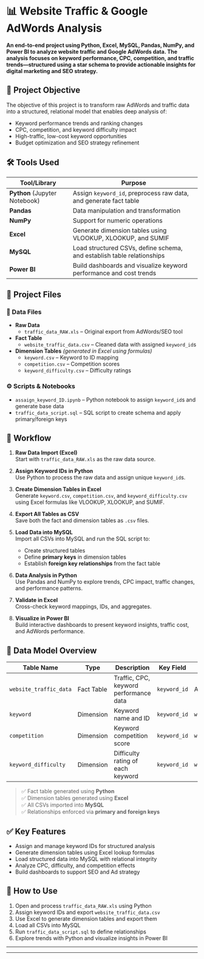 # 📊 Website Traffic & Google AdWords Analysis

**An end-to-end project using Python, Excel, MySQL, Pandas, NumPy, and Power BI to analyze website traffic and Google AdWords data. The analysis focuses on keyword performance, CPC, competition, and traffic trends—structured using a star schema to provide actionable insights for digital marketing and SEO strategy.**

## 🎯 Project Objective

The objective of this project is to transform raw AdWords and traffic data into a structured, relational model that enables deep analysis of:
- Keyword performance trends and ranking changes
- CPC, competition, and keyword difficulty impact
- High-traffic, low-cost keyword opportunities
- Budget optimization and SEO strategy refinement

## 🛠️ Tools Used

| Tool/Library        | Purpose                                                                 |
|---------------------|-------------------------------------------------------------------------|
| **Python** (Jupyter Notebook) | Assign `keyword_id`, preprocess raw data, and generate fact table        |
| **Pandas**          | Data manipulation and transformation                                    |
| **NumPy**           | Support for numeric operations                                          |
| **Excel**           | Generate dimension tables using VLOOKUP, XLOOKUP, and SUMIF             |
| **MySQL**           | Load structured CSVs, define schema, and establish table relationships  |
| **Power BI**        | Build dashboards and visualize keyword performance and cost trends      |

## 📁 Project Files

### 📄 Data Files
- **Raw Data**
  - `traffic_data_RAW.xls` – Original export from AdWords/SEO tool  
- **Fact Table**
  - `website_traffic_data.csv` – Cleaned data with assigned `keyword_id`s  
- **Dimension Tables** *(generated in Excel using formulas)*
  - `keyword.csv` – Keyword to ID mapping  
  - `competition.csv` – Competition scores  
  - `keyword_difficulty.csv` – Difficulty ratings  

### ⚙️ Scripts & Notebooks
- `assaign_keyword_ID.ipynb` – Python notebook to assign `keyword_id`s and generate base data  
- `traffic_data_script.sql` – SQL script to create schema and apply primary/foreign keys  

## 🔄 Workflow

1. **Raw Data Import (Excel)**  
   Start with `traffic_data_RAW.xls` as the raw data source.

2. **Assign Keyword IDs in Python**  
   Use Python to process the raw data and assign unique `keyword_id`s.

3. **Create Dimension Tables in Excel**  
   Generate `keyword.csv`, `competition.csv`, and `keyword_difficulty.csv` using Excel formulas like VLOOKUP, XLOOKUP, and SUMIF.

4. **Export All Tables as CSV**  
   Save both the fact and dimension tables as `.csv` files.

5. **Load Data into MySQL**  
   Import all CSVs into MySQL and run the SQL script to:
   - Create structured tables
   - Define **primary keys** in dimension tables
   - Establish **foreign key relationships** from the fact table

6. **Data Analysis in Python**  
   Use Pandas and NumPy to explore trends, CPC impact, traffic changes, and performance patterns.

7. **Validate in Excel**  
   Cross-check keyword mappings, IDs, and aggregates.

8. **Visualize in Power BI**  
   Build interactive dashboards to present keyword insights, traffic cost, and AdWords performance.

## 🧩 Data Model Overview

| Table Name              | Type         | Description                              | Key Field     | Related To             |
|-------------------------|--------------|------------------------------------------|---------------|-------------------------|
| `website_traffic_data`  | Fact Table   | Traffic, CPC, keyword performance data   | `keyword_id`  | All dimension tables    |
| `keyword`               | Dimension    | Keyword name and ID                      | `keyword_id`  | `website_traffic_data` |
| `competition`           | Dimension    | Keyword competition score                | `keyword_id`  | `website_traffic_data` |
| `keyword_difficulty`    | Dimension    | Difficulty rating of each keyword        | `keyword_id`  | `website_traffic_data` |

> ✅ Fact table generated using **Python**  
> ✅ Dimension tables generated using **Excel**  
> ✅ All CSVs imported into **MySQL**  
> ✅ Relationships enforced via **primary and foreign keys**

## ✅ Key Features
- Assign and manage keyword IDs for structured analysis  
- Generate dimension tables using Excel lookup formulas  
- Load structured data into MySQL with relational integrity  
- Analyze CPC, difficulty, and competition effects  
- Build dashboards to support SEO and Ad strategy  

## 🚀 How to Use
1. Open and process `traffic_data_RAW.xls` using Python  
2. Assign keyword IDs and export `website_traffic_data.csv`  
3. Use Excel to generate dimension tables and export them  
4. Load all CSVs into MySQL  
5. Run `traffic_data_script.sql` to define relationships  
6. Explore trends with Python and visualize insights in Power BI  

---


---
